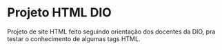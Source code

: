 # Projeto HTML DIO
 Projeto de site HTML feito seguindo orientação dos docentes da DIO, pra testar o conhecimento de algumas tags HTML.
